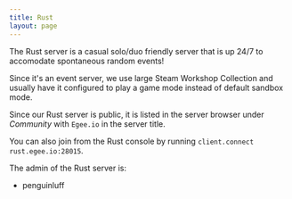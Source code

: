 ```yaml
---
title: Rust
layout: page
---
```


The Rust server is a casual solo/duo friendly server that is up 24/7 to accomodate spontaneous random events!

Since it's an event server, we use large Steam Workshop Collection and usually have it configured to play a game mode instead of default sandbox mode.

Since our Rust server is public, it is listed in the server browser under _Community_ with `Egee.io` in the server title.

You can also join from the Rust console by running `client.connect rust.egee.io:28015`.

The admin of the Rust server is:

* penguinluff
